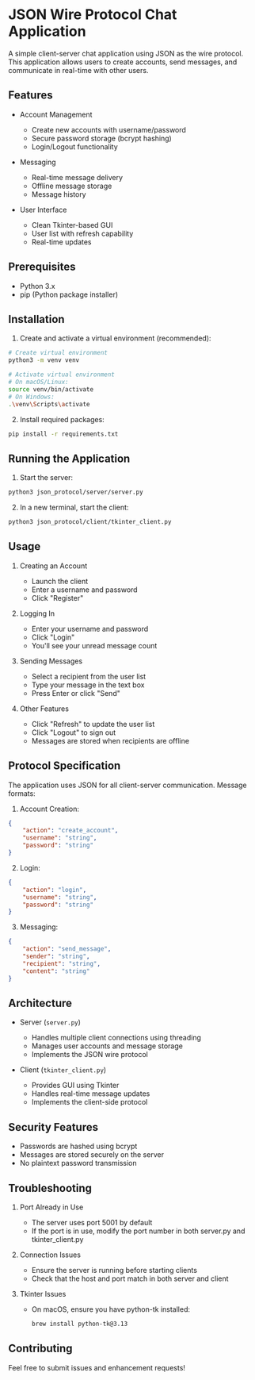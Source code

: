 # JSON Wire Protocol Chat Application

A simple client-server chat application using JSON as the wire protocol. This application allows users to create accounts, send messages, and communicate in real-time with other users.

## Features

- Account Management
  - Create new accounts with username/password
  - Secure password storage (bcrypt hashing)
  - Login/Logout functionality
  
- Messaging
  - Real-time message delivery
  - Offline message storage
  - Message history
  
- User Interface
  - Clean Tkinter-based GUI
  - User list with refresh capability
  - Real-time updates

## Prerequisites

- Python 3.x
- pip (Python package installer)

## Installation

1. Create and activate a virtual environment (recommended):
```bash
# Create virtual environment
python3 -m venv venv

# Activate virtual environment
# On macOS/Linux:
source venv/bin/activate
# On Windows:
.\venv\Scripts\activate
```

2. Install required packages:
```bash
pip install -r requirements.txt
```

## Running the Application

1. Start the server:
```bash
python3 json_protocol/server/server.py
```

2. In a new terminal, start the client:
```bash
python3 json_protocol/client/tkinter_client.py
```

## Usage

1. Creating an Account
   - Launch the client
   - Enter a username and password
   - Click "Register"

2. Logging In
   - Enter your username and password
   - Click "Login"
   - You'll see your unread message count

3. Sending Messages
   - Select a recipient from the user list
   - Type your message in the text box
   - Press Enter or click "Send"

4. Other Features
   - Click "Refresh" to update the user list
   - Click "Logout" to sign out
   - Messages are stored when recipients are offline

## Protocol Specification

The application uses JSON for all client-server communication. Message formats:

1. Account Creation:
```json
{
    "action": "create_account",
    "username": "string",
    "password": "string"
}
```

2. Login:
```json
{
    "action": "login",
    "username": "string",
    "password": "string"
}
```

3. Messaging:
```json
{
    "action": "send_message",
    "sender": "string",
    "recipient": "string",
    "content": "string"
}
```

## Architecture

- Server (`server.py`)
  - Handles multiple client connections using threading
  - Manages user accounts and message storage
  - Implements the JSON wire protocol

- Client (`tkinter_client.py`)
  - Provides GUI using Tkinter
  - Handles real-time message updates
  - Implements the client-side protocol

## Security Features

- Passwords are hashed using bcrypt
- Messages are stored securely on the server
- No plaintext password transmission

## Troubleshooting

1. Port Already in Use
   - The server uses port 5001 by default
   - If the port is in use, modify the port number in both server.py and tkinter_client.py

2. Connection Issues
   - Ensure the server is running before starting clients
   - Check that the host and port match in both server and client

3. Tkinter Issues
   - On macOS, ensure you have python-tk installed:
     ```bash
     brew install python-tk@3.13
     ```

## Contributing

Feel free to submit issues and enhancement requests!
